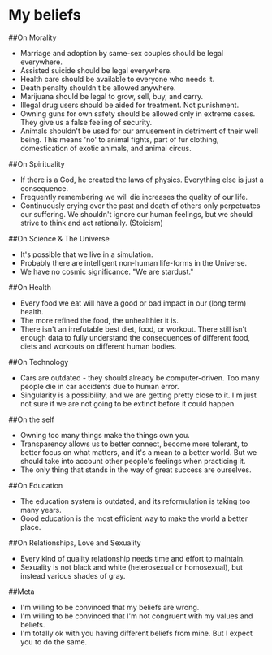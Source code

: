 # My beliefs

##On Morality 
- Marriage and adoption by same-sex couples should be legal everywhere.
- Assisted suicide should be legal everywhere.
- Health care should be available to everyone who needs it.
- Death penalty shouldn't be allowed anywhere.
- Marijuana should be legal to grow, sell, buy, and carry.
- Illegal drug users should be aided for treatment. Not punishment.
- Owning guns for own safety should be allowed only in extreme cases. They give us a false feeling of security.
- Animals shouldn't be used for our amusement in detriment of their well being. This means 'no' to animal fights, part of fur clothing, domestication of exotic animals, and animal circus.

##On Spirituality 
- If there is a God, he created the laws of physics. Everything else is just a consequence.
- Frequently remembering we will die increases the quality of our life.
- Continuously crying over the past and death of others only perpetuates our suffering. We shouldn't ignore our human feelings, but we should strive to think and act rationally. (Stoicism)

##On Science & The Universe 
- It's possible that we live in a simulation.
- Probably there are intelligent non-human life-forms in the Universe.
- We have no cosmic significance. "We are stardust."

##On Health 
- Every food we eat will have a good or bad impact in our (long term) health.
- The more refined the food, the unhealthier it is.
- There isn't an irrefutable best diet, food, or workout. There still isn't enough data to fully understand the consequences of different food, diets and workouts on different human bodies.

##On Technology
- Cars are outdated - they should already be computer-driven. Too many people die in car accidents due to human error.
- Singularity is a possibility, and we are getting pretty close to it. I'm just not sure if we are not going to be extinct before it could happen.

##On the self
- Owning too many things make the things own you.
- Transparency allows us to better connect, become more tolerant, to better focus on what matters, and it's a mean to a better world. But we should take into account other people's feelings when practicing it.
- The only thing that stands in the way of great success are ourselves.

##On Education
- The education system is outdated, and its reformulation is taking too many years.
- Good education is the most efficient way to make the world a better place.

##On Relationships, Love and Sexuality
- Every kind of quality relationship needs time and effort to maintain.
- Sexuality is not black and white (heterosexual or homosexual), but instead various shades of gray.

##Meta
- I'm willing to be convinced that my beliefs are wrong.
- I'm willing to be convinced that I'm not congruent with my values and beliefs.
- I'm totally ok with you having different beliefs from mine. But I expect you to do the same.
